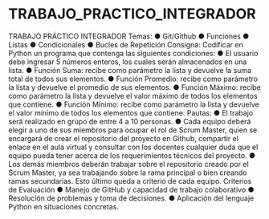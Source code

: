 # TRABAJO_PRACTICO_INTEGRADOR
TRABAJO PRÁCTICO INTEGRADOR
Temas:
● Git/Github
● Funciones
● Listas
● Condicionales
● Bucles de Repetición
Consigna:
Codificar en Python un programa que contenga las siguientes condiciones:
● El usuario debe ingresar 5 números enteros, los cuales serán almacenados en una
lista.
● Función Suma: recibe como parámetro la lista y devuelve la suma total de todos
sus elementos.
● Función Promedio: recibe como parámetro la lista y devuelve el promedio de sus
elementos.
● Función Máximo: recibe como parámetro la lista y devuelve el valor máximo de
todos los elementos que contiene.
● Función Mínimo: recibe como parámetro la lista y devuelve el valor mínimo de
todos los elementos que contiene.
Pautas:
● El trabajo será realizado en grupo de entre 4 a 10 personas.
● Cada equipo deberá elegir a uno de sus miembros para ocupar el rol de Scrum
Master, quien se encargará de crear el repositorio del proyecto en Github, compartir
el enlace en el aula virtual y consultar con los docentes cualquier duda que el equipo
pueda tener acerca de los requerimientos técnicos del proyecto.
● Los demás miembros deberán trabajar sobre el repositorio creado por el Scrum
Master, ya sea trabajando sobre la rama principal o bien creando ramas
secundarias. Esto último queda a criterio de cada equipo.
Criterios de Evaluación
● Manejo de GitHub y capacidad de trabajo colaborativo
● Resolución de problemas y toma de decisiones.
● Aplicación del lenguaje Python en situaciones concretas.
